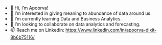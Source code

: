 - 👋 Hi, I’m Apoorva!
- 👀 I’m interested in giving meaning to abundance of data around us.
- 🌱 I’m currently learning Data and Business Analytics.
- 💞️ I’m looking to collaborate on data analytics and forecasting.
- 📫 Reach me on Linkedin: https://www.linkedin.com/in/apoorva-dixit-8b6b75116/

<!---
apoorva-dixit/apoorva-dixit is a ✨ special ✨ repository because its `README.md` (this file) appears on your GitHub profile.
You can click the Preview link to take a look at your changes.
--->
